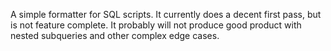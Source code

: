 A simple formatter for SQL scripts.  It currently does
a decent first pass, but is not feature complete.  It probably
will not produce good product with nested subqueries and other
complex edge cases.